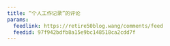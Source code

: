 ```yaml
---
title: “个人工作记录”的评论
params:
  feedlink: https://retire50blog.wang/comments/feed
  feedid: 97f942bdfb8a15e9bc148518ca2cdd7f
---
```

